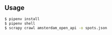 ## Usage

```bash
$ pipenv install
$ pipenv shell
$ scrapy crawl amsterdam_open_api -o spots.json
```
